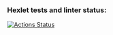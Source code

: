 ### Hexlet tests and linter status:
[![Actions Status](https://github.com/ShiY4/frontend-project-11/actions/workflows/hexlet-check.yml/badge.svg)](https://github.com/ShiY4/frontend-project-11/actions)